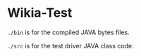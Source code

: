 Wikia-Test
==========
`./bin` is for the compiled JAVA bytes files.

`./src` is for the test driver JAVA class code.
